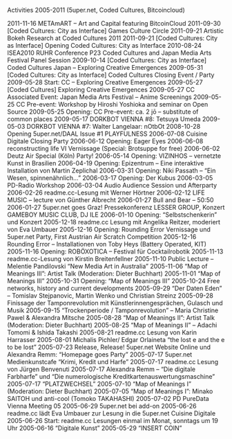 Activities 2005-2011 (5uper.net, Coded Cultures, Bitcoincloud)

2011-11-16	METAmART – Art and Capital featuring BitcoinCloud
2011-09-30	[Coded Cultures: City as Interface] Games Culture Circle
2011-09-21	Artistic Bokeh Research at Coded Cultures 2011
2011-09-21	[Coded Cultures: City as Interface] Opening Coded Cultures: City as Interface
2010-08-24	ISEA2010 RUHR Conference P23 Coded Cultures and Japan Media Arts Festival Panel Session
2009-10-14	[Coded Cultures: City as Interface] Coded Cultures Japan – Exploring Creative Emergences
2009-05-31	[Coded Cultures: City as Interface] Coded Cultures Closing Event / Party
2009-05-28	Start: CC – Exploring Creative Emergences
2009-05-27	[Coded Cultures] Exploring Creative Emergences
2009-05-27	CC Associated Event: Japan Media Arts Festival – Anime Screenings
2009-05-25	CC Pre-event: Workshop by Hiroshi Yoshioka and seminar on Open Source
2009-05-25	Opening: CC Pre-event: ca. 2 jō – substitute of common places
2009-05-17	DORKBOT VIENNA #8: Tetsuya Umeda
2009-05-03	DORKBOT VIENNA #7: Walter Langelaar: nOtbOt
2008-10-28	Opening 5uper.net/DAAL Issue #1 PLAYFULNESS
2006-07-08	Cuisine Digitale Closing Party
2006-06-12	Opening: Eager Eyes
2006-06-08	reconstructing life VI Vernissage (Special: Brotsuppe for free)
2006-06-02	Deutz Air Special (Köln) Party!
2006-05-14	Opening: VIZINHOS – vernetzte Kunst in Brasilien
2006-04-19	Opening: Epizentrum – Eine interaktive Installation von Martin Zeplichal
2006-03-31	Opening: Niki Passath – “Ein Wesen, spinnenähnlich…”
2006-03-17	Opening: Der Kubus
2006-03-05	PD-Radio Workshop
2006-03-04	Audio Audience Session und Afterparty
2006-02-26	readme.cc-Lesung mit Werner Hörtner
2006-02-12	LIFE MUSIC – lecture von Günther Albrecht
2006-01-27	Bull and Bear – 50:50
2006-01-27	5uper.net goes Graz! Pressekonferenz LESSER GROUP, Konzert GAMEBOY MUSIC CLUB, DJ ILE
2006-01-10	Opening: “Selbstschenkerin” und Konzert
2005-12-18	readme.cc Lesung mit Angelika Reitzer, moderiert von Eva Umbauer
2005-12-16	Opening: Rounding Error Vernissage und 5uper.net Party, First Austrian Air Scratch Competition
2005-12-16	Rounding Error – Installationen von Toby Heys (Battery Operated, KIT)
2005-11-16	Opening: ROBÖXOTICA – Festival für Cocktailrobotik
2005-11-13	readme.cc-Lesung von Kirstin Breitenfellner
2005-11-10	Public Lecture – Melentie Pandilovski “New Media Art in Australia”
2005-11-06	“Map of Meanings III”: Artist Talk (Moderation: Dieter Buchhart)
2005-11-01	“Map of Meanings III”
2005-10-31	Opening: “Map of Meanings III”
2005-10-24	Free networks, history and current developments
2005-09-29	“Der Daten Eden” – Tomislav Stejpanovic, Martin Wenko und Christian Streinz
2005-09-28	Finissage der Tamponrevolution mit Künstlerinnengesprächen, Gulasch und Musik
2005-09-15	“Trockenperiode / Tamponrevolution” – Maria Christine Pawel & Alexandra Mitsche
2005-08-28	“Map of Meanings II”: Artist Talk (Moderation: Dieter Buchhart)
2005-08-25	“Map of Meanings II” – Adachi Tomomi & Ishida Takashi
2005-08-21	readme.cc Lesung von Karin Harrasser
2005-08-01	Michalis Pichler/ Edgar Orlaineta “the lost e and the e to be lost”
2005-07-23	Release, Release! 5uper.net Website Online und Alexandra Remm: “Homepage goes Party”
2005-07-17	5uper.net Medienkunstcafe “Krimi, Kredit und Harfe”
2005-07-17	readme.cc Lesung von Jürgen Benvenuti
2005-07-17	Alexandra Remm – “Die digitale Farbharfe” und “Die numerologische Kreditkartenauswertungsmaschine”
2005-07-17	“PLATZWECHSEL”
2005-07-10	“Map of Meanings I” (Moderation: Dieter Buchhart)
2005-07-05	“Map of Meanings I”: Minako SAITOH und anti-cool (Tomoko TAKAHASHI)
2005-07-02	PD PureData Vienna Meeting 05
2005-06-29	5uper.net bei add-on
2005-06-26	readme.cc lädt Eva Umbauer zur Lesung in die 5uper.net Cuisine Digitale
2005-06-26	Start: readme.cc Lesungen einmal im Monat, sonntags um 19 Uhr
2005-06-16	“Digitale Kunst”
2005-05-29	“INSERT COIN”

